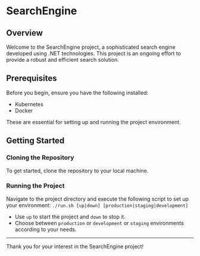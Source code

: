# SearchEngine

## Overview
Welcome to the SearchEngine project, a sophisticated search engine developed using .NET technologies. This project is an ongoing effort to provide a robust and efficient search solution.

## Prerequisites
Before you begin, ensure you have the following installed:
- Kubernetes
- Docker

These are essential for setting up and running the project environment.

## Getting Started

### Cloning the Repository
To get started, clone the repository to your local machine.

### Running the Project
Navigate to the project directory and execute the following script to set up your environment:
`./run.sh [up|down] [production|staging|development]`
- Use `up` to start the project and `down` to stop it.
- Choose between `production` or `development` or `staging` environments according to your needs.

---

Thank you for your interest in the SearchEngine project!

